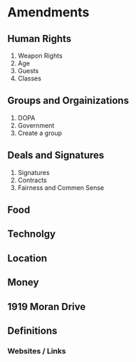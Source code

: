 # Amendments


## Human Rights
1. Weapon Rights
2. Age
3. Guests 
4. Classes

## Groups and Orgainizations 
1. DOPA
2. Government
3. Create a group


## Deals and Signatures 
1. Signatures
2. Contracts
3. Fairness and Commen Sense

## Food 


## Technolgy 


## Location


## Money


## 1919 Moran Drive


## Definitions 


### Websites / Links    